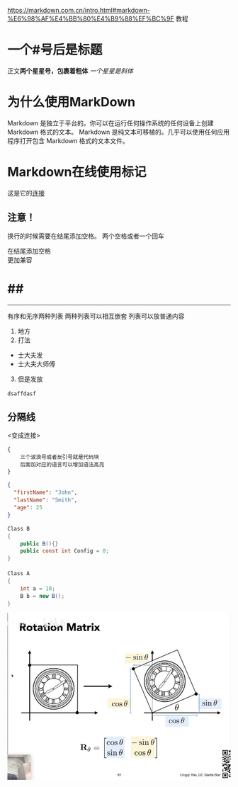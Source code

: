 <https://markdown.com.cn/intro.html#markdown-%E6%98%AF%E4%BB%80%E4%B9%88%EF%BC%9F> 教程
# 一个#号后是标题
正文**两个星星号，包裹着粗体** *一个星星是斜体*

# 为什么使用MarkDown
Markdown 是独立于平台的。你可以在运行任何操作系统的任何设备上创建 Markdown 格式的文本。
Markdown 是纯文本可移植的。几乎可以使用任何应用程序打开包含 Markdown 格式的文本文件。

# Markdown在线使用标记
这是它的[连接](https://markdown.com.cn/editor/ "悬停标题是可选的")



## 注意！
换行的时候需要在结尾添加空格。 两个空格或者一个回车

在结尾添加空格  
更加兼容

# ## ### 
* ** ***
>
>
>
>
有序和无序两种列表  两种列表可以相互嵌套  列表可以放普通内容
1. 地方
2. 打法
- 士大夫发
- 士大夫大师傅
3. 但是发放

`dsaffdasf`

分隔线
---

<变成连接>

~~~
{
    三个波浪号或者反引号就是代码块
    后面加对应的语言可以增加语法高亮
}
~~~


```json
{
  "firstName": "John",
  "lastName": "Smith",
  "age": 25
}
```

```C#
Class B
{
    public B(){}
    public const int Config = 0;
}

Class A
{
    int a = 10;
    B b = new B();
}


```

![旋转矩阵](/Docs/Games101/MD_PNG/旋转矩阵.png)